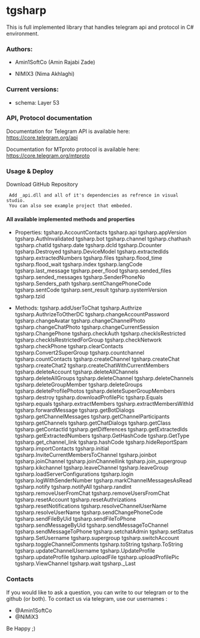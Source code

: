 # tgsharp

This is full implemented library that handles telegram api and protocol in C# environment.


### Authors:

- Amin1SoftCo (Amin Rajabi Zade)

- NIMIX3 (Nima Akhlaghi)




### Current versions:

- schema: Layer 53




### API, Protocol documentation

Documentation for Telegram API is available here: https://core.telegram.org/api

Documentation for MTproto protocol is available here: https://core.telegram.org/mtproto




### Usage & Deploy

Download GitHub Repository

     Add _api.dll and all of it's dependencies as refrence in visual studio.
     You can also see example project that embeded.



#### All available implemented methods and properties

- Properties:
	tgsharp.AccountContacts
	tgsharp.api
	tgsharp.appVersion
	tgsharp.AuthInvalidated
	tgsharp.bot
	tgsharp.channel
	tgsharp.chathash
	tgsharp.chatId
	tgsharp.date
	tgsharp.dcId
	tgsharp.Dcounter
	tgsharp.Destroyed
	tgsharp.DeviceModel
	tgsharp.extractedIds
	tgsharp.extractedNumbers
	tgsharp.files
	tgsharp.flood_time
	tgsharp.flood_wait
	tgsharp.index
	tgsharp.langCode
	tgsharp.last_message
	tgsharp.peer_flood
	tgsharp.sended_files
	tgsharp.sended_messages
	tgsharp.SenderPhoneNo
	tgsharp.Senders_path
	tgsharp.sentChangePhoneCode
	tgsharp.sentCode
	tgsharp.sent_result
	tgsharp.systemVersion
	tgsharp.tzid
     
- Methods:
     	tgsharp.addUserToChat
	tgsharp.Authrize
	tgsharp.AuthrizeToOtherDC
	tgsharp.changeAccountPassword
	tgsharp.changeAvatar
	tgsharp.changeChannelPhoto
	tgsharp.changeChatPhoto
	tgsharp.changeCurrentSession
	tgsharp.ChangePhone
	tgsharp.checkAuth
	tgsharp.checkIsRestricted
	tgsharp.checkIsRestrictedForGroup
	tgsharp.checkNetwork
	tgsharp.checkPhone
	tgsharp.clearContacts
	tgsharp.Convert2SuperGroup
	tgsharp.countchannel
	tgsharp.countContacts
	tgsharp.createChannel
	tgsharp.createChat
	tgsharp.createChat2
	tgsharp.createChatWithCurrentMembers
	tgsharp.deleteAccount
	tgsharp.deleteAllChannels
	tgsharp.deleteAllGroups
	tgsharp.deleteChannel
	tgsharp.deleteChannels
	tgsharp.deleteGroupMember
	tgsharp.deleteGroups
	tgsharp.deleteProfilePhotos
	tgsharp.deleteSuperGroupMembers
	tgsharp.destroy
	tgsharp.downloadProfilePic
	tgsharp.Equals
	tgsharp.equals
	tgsharp.extractMembers
	tgsharp.extractMembersWithId
	tgsharp.forwardMessage
	tgsharp.getBotDialogs
	tgsharp.getChannelMessages
	tgsharp.getChannelParticipants
	tgsharp.getChannels
	tgsharp.getChatDialogs
	tgsharp.getClass
	tgsharp.getContactId
	tgsharp.getDifferences
	tgsharp.getExtractedIds
	tgsharp.getExtractedNumbers
	tgsharp.GetHashCode
	tgsharp.GetType
	tgsharp.get_channel_link
	tgsharp.hashCode
	tgsharp.hideReportSpam
	tgsharp.importContacts
	tgsharp.initial
	tgsharp.InviteCurrentMembersToChannel
	tgsharp.joinbot
	tgsharp.joinChannel
	tgsharp.joinChannellink
	tgsharp.join_supergroup
	tgsharp.kikchannel
	tgsharp.leaveChannel
	tgsharp.leaveGroup
	tgsharp.loadServerConfigurations
	tgsharp.login
	tgsharp.logWithSenderNumber
	tgsharp.markChannelMessagesAsRead
	tgsharp.notify
	tgsharp.notifyAll
	tgsharp.randInt
	tgsharp.removeUserFromChat
	tgsharp.removeUsersFromChat
	tgsharp.resetAccount
	tgsharp.resetAuthrizations
	tgsharp.resetNotifications
	tgsharp.resolveChannelUserName
	tgsharp.resolveUserName
	tgsharp.sendChangePhoneCode
	tgsharp.sendFileByUid
	tgsharp.sendFileToPhone
	tgsharp.sendMessageByUid
	tgsharp.sendMessageToChannel
	tgsharp.sendMessageToPhone
	tgsharp.setchatAdmin
	tgsharp.setStatus
	tgsharp.SetUsername
	tgsharp.supergroup
	tgsharp.switchAccount
	tgsharp.toggleChannelComments
	tgsharp.toString
	tgsharp.ToString
	tgsharp.updateChannelUsername
	tgsharp.UpdateProfile
	tgsharp.updateProfile
	tgsharp.uploadFile
	tgsharp.uploadProfilePic
	tgsharp.ViewChannel
	tgsharp.wait
	tgsharp._Last
     


### Contacts 
If you would like to ask a question, you can write to our telegram or to the github (or both). To contact us via telegram, use our usernames :  
- @Amin1SoftCo   
- @NiMiX3


Be Happy  ;)
